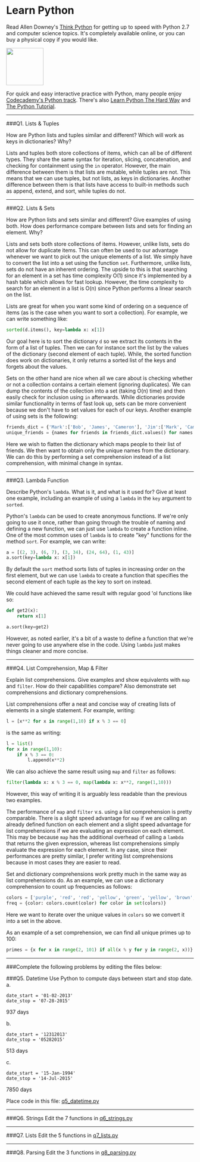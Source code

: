 # Learn Python

Read Allen Downey's [Think Python](http://www.greenteapress.com/thinkpython/) for getting up to speed with Python 2.7 and computer science topics. It's completely available online, or you can buy a physical copy if you would like.

<a href="http://www.greenteapress.com/thinkpython/"><img src="img/think_python.png" style="width: 100px;" target="_blank"></a>

For quick and easy interactive practice with Python, many people enjoy [Codecademy's Python track](http://www.codecademy.com/en/tracks/python). There's also [Learn Python The Hard Way](http://learnpythonthehardway.org/book/) and [The Python Tutorial](https://docs.python.org/2/tutorial/).

---

###Q1. Lists &amp; Tuples

How are Python lists and tuples similar and different? Which will work as keys in dictionaries? Why?

Lists and tuples both store collections of items, which can all be of different types. They share the same syntax for iteration, slicing, concatenation, and checking for containment using the `in` operator. However, the main difference between them is that lists are mutable, while tuples are not. This means that we can use tuples, but not lists, as keys in dictionaries. Another difference between them is that lists have access to built-in methods such as append, extend, and sort, while tuples do not.

---

###Q2. Lists &amp; Sets

How are Python lists and sets similar and different? Give examples of using both. How does performance compare between lists and sets for finding an element. Why?

Lists and sets both store collections of items. However, unlike lists, sets do not allow for duplicate items. This can often be used to our advantage whenever we want to pick out the unique elements of a list. We simply have to convert the list into a set using the function `set`. Furthermore, unlike lists, sets do not have an inherent ordering. The upside to this is that searching for an element in a set has time complexity O(1) since it's implemented by a hash table which allows for fast lookup. However, the time complexity to search for an element in a list is O(n) since Python performs a linear search on the list.

Lists are great for when you want some kind of ordering on a sequence of items (as is the case when you want to sort a collection). For example, we can write something like:
```python
sorted(d.items(), key=lambda x: x[1]) 
```
Our goal here is to sort the dictionary `d` so we extract its contents in the form of a list of tuples. Then we can for instance sort the list by the values of the dictionary (second element of each tuple). While, the sorted function does work on dictionaries, it only returns a sorted list of the keys and forgets about the values.

Sets on the other hand are nice when all we care about is checking whether or not a collection contains a certain element (ignoring duplicates). We can dump the contents of the collection into a set (taking O(n) time) and then easily check for inclusion using `in` afterwards. While dictionaries provide similar functionality in terms of fast look up, sets can be more convenient because we don't have to set values for each of our keys. Another example of using sets is the following:
```python
friends_dict = {'Mark':['Bob', 'James', 'Cameron'], 'Jim':['Mark', 'Cameron', 'Kirk'], 'Bob':['Mark', 'Jim', 'Steve']}
unique_friends = {names for friends in friends_dict.values() for names in friends}
```
Here we wish to flatten the dictionary which maps people to their list of friends. We then want to obtain only the unique names from the dictionary. We can do this by performing a set comprehension instead of a list comprehension, with minimal change in syntax.

---

###Q3. Lambda Function

Describe Python's `lambda`. What is it, and what is it used for? Give at least one example, including an example of using a `lambda` in the `key` argument to `sorted`.

Python's `lambda` can be used to create anonymous functions. If we're only going to use it once, rather than going through the trouble of naming and defining a new function, we can just use `lambda` to create a function inline. One of the most common uses of `lambda` is to create "key" functions for the method `sort`. For example, we can write:
```python
a = [(2, 3), (6, 7), (3, 34), (24, 64), (1, 43)]
a.sort(key=lambda x: x[1])
```
By default the `sort` method sorts lists of tuples in increasing order on the first element, but we can use `lambda` to create a function that specifies the second element of each tuple as the key to sort on instead.

We could have achieved the same result with regular good 'ol functions like so:
```python
def get2(x):
    return x[1]

a.sort(key=get2)
```
However, as noted earlier, it's a bit of a waste to define a function that we're never going to use anywhere else in the code. Using `lambda` just makes things cleaner and more concise.

---

###Q4. List Comprehension, Map &amp; Filter

Explain list comprehensions. Give examples and show equivalents with `map` and `filter`. How do their capabilities compare? Also demonstrate set comprehensions and dictionary comprehensions.

List comprehensions offer a neat and concise way of creating lists of elements in a single statement. For example, writing:
```python
l = [x**2 for x in range(1,10) if x % 3 == 0]
```
is the same as writing:
```python
l = list()
for x in range(1,10):
    if x % 3 == 0:
        l.append(x**2)
```
We can also achieve the same result using `map` and `filter` as follows:
```python
filter(lambda x: x % 3 == 0, map(lambda x: x**2, range(1,10)))
```
However, this way of writing it is arguably less readable than the previous two examples.

The performance of `map` and `filter` v.s. using a list comprehension is pretty comparable. There is a slight speed advantage for `map` if we are calling an already defined function on each element and a slight speed advantage for list comprehensions if we are evaluating an expression on each element. This may be because `map` has the additional overhead of calling a `lambda` that returns the given expression, whereas list comprehensions simply evaluate the expression for each element. In any case, since their performances are pretty similar, I prefer writing list comprehensions because in most cases they are easier to read.

Set and dictionary comprehensions work pretty much in the same way as list comprehensions do. As an example, we can use a dictionary comprehension to count up frequencies as follows:
```python
colors = ['purple', 'red', 'red', 'yellow', 'green', 'yellow', 'brown', 'purple', 'yellow', 'red']
freq = {color: colors.count(color) for color in set(colors)}
```
Here we want to iterate over the unique values in `colors` so we convert it into a set in the above.

As an example of a set comprehension, we can find all unique primes up to 100:
```python
primes = {x for x in range(2, 101) if all(x % y for y in range(2, x))}
```

---

###Complete the following problems by editing the files below:

###Q5. Datetime
Use Python to compute days between start and stop date.   
a.  

```
date_start = '01-02-2013'    
date_stop = '07-28-2015'
```

937 days

b.  
```
date_start = '12312013'
date_stop = '05282015'  
```

513 days

c.  
```
date_start = '15-Jan-1994'      
date_stop = '14-Jul-2015'  
```

7850 days

Place code in this file: [q5_datetime.py](python/q5_datetime.py)

---

###Q6. Strings
Edit the 7 functions in [q6_strings.py](python/q6_strings.py)

---

###Q7. Lists
Edit the 5 functions in [q7_lists.py](python/q7_lists.py)

---

###Q8. Parsing
Edit the 3 functions in [q8_parsing.py](python/q8_parsing.py)





